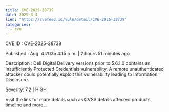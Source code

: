 ```yaml
--- 
title: CVE-2025-38739
date: 2025-8-4
lien: "https://cvefeed.io/vuln/detail/CVE-2025-38739"
categories:
  - cve
---
```


CVE ID : CVE-2025-38739

Published :  Aug. 4
2025
4:15 p.m. | 2 hours
51 minutes ago

Description : Dell Digital Delivery
versions prior to 5.6.1.0
contains an Insufficiently Protected Credentials vulnerability. A remote unauthenticated attacker could potentially exploit this vulnerability
leading to Information Disclosure.

Severity: 7.2 | HIGH

Visit the link for more details
such as CVSS details
affected products
timeline
and more...
